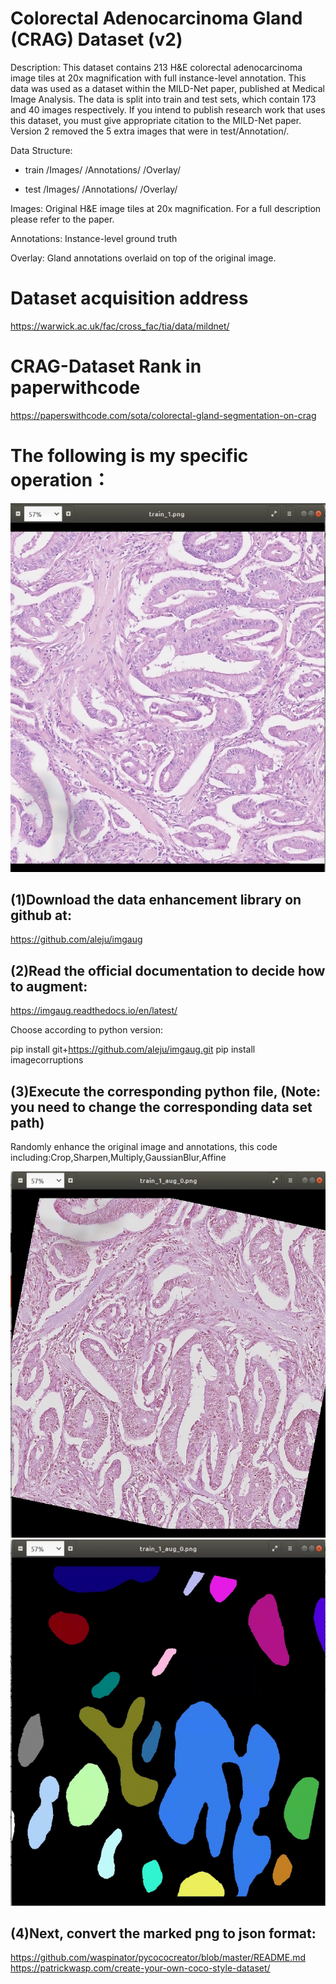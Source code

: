 # Colorectal Adenocarcinoma Gland (CRAG) Dataset (v2)

Description: 
This dataset contains 213 H&E colorectal adenocarcinoma image tiles at 20x magnification with full instance-level annotation. This data was used as a dataset within the MILD-Net paper, published at Medical Image Analysis. The data is split into train and test sets, which contain 173 and 40 images respectively. If you intend to publish research work that uses this dataset, you must give appropriate citation to the MILD-Net paper. Version 2 removed the 5 extra images that were in test/Annotation/.

Data Structure:

- train /Images/
        /Annotations/
 	/Overlay/

- test	/Images/
        /Annotations/
        /Overlay/

Images: Original H&E image tiles at 20x magnification. For a full description please refer to the paper.

Annotations: Instance-level ground truth

Overlay: Gland annotations overlaid on top of the original image.



# Dataset acquisition address
https://warwick.ac.uk/fac/cross_fac/tia/data/mildnet/

# CRAG-Dataset Rank in paperwithcode
https://paperswithcode.com/sota/colorectal-gland-segmentation-on-crag


# The following is my specific operation：

![CRAG_train1](CRAG_train1.png)

## (1)Download the data enhancement library on github at:
https://github.com/aleju/imgaug

## (2)Read the official documentation to decide how to augment:
https://imgaug.readthedocs.io/en/latest/

Choose according to python version:

pip install git+https://github.com/aleju/imgaug.git
pip install imagecorruptions

## (3)Execute the corresponding python file, (Note: you need to change the corresponding data set path)

Randomly enhance the original image and annotations, this code including:Crop,Sharpen,Multiply,GaussianBlur,Affine

![CRAG_train1](CRAG_train1_aug0.png)![CRAG_train1](CRAG_train1_aug0_annotation.png)

## (4)Next, convert the marked png to json format:

https://github.com/waspinator/pycococreator/blob/master/README.md
https://patrickwasp.com/create-your-own-coco-style-dataset/
